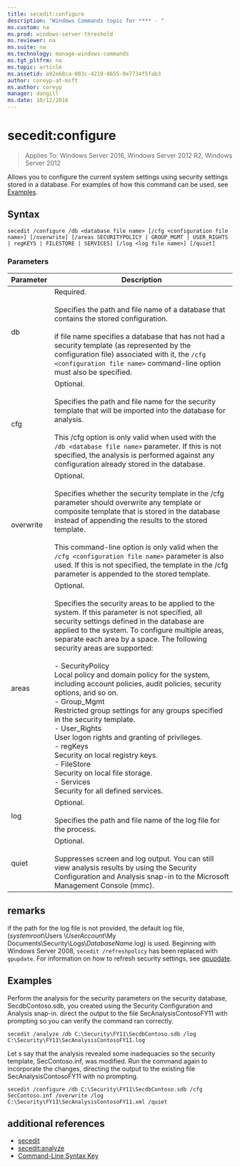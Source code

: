 ```yaml
---
title: secedit:configure
description: "Windows Commands topic for **** - "
ms.custom: na
ms.prod: windows-server-threshold
ms.reviewer: na
ms.suite: na
ms.technology: manage-windows-commands
ms.tgt_pltfrm: na
ms.topic: article
ms.assetid: a92e68ca-003c-4219-8655-0e7734f5fab3
author: coreyp-at-msft
ms.author: coreyp
manager: dongill
ms.date: 10/12/2016
---
```

# secedit:configure

>Applies To: Windows Server 2016, Windows Server 2012 R2, Windows Server 2012

Allows you to configure the current system settings using security settings stored in a database. For examples of how this command can be used, see [Examples](secedit-configure.md#BKMK_Examples).
## Syntax
```
secedit /configure /db <database file name> [/cfg <configuration file name>] [/overwrite] [/areas SECURITYPOLICY | GROUP_MGMT | USER_RIGHTS | regKEYS | FILESTORE | SERVICES] [/log <log file name>] [/quiet]
```
### Parameters
|Parameter|Description|
|-------|--------|
|db|Required.<br /><br />Specifies the path and file name of a database that contains the stored configuration.<br /><br />if file name specifies a database that has not had a security template (as represented by the configuration file) associated with it, the `/cfg <configuration file name>` command-line option must also be specified.|
|cfg|Optional.<br /><br />Specifies the path and file name for the security template that will be imported into the database for analysis.<br /><br />This /cfg option is only valid when used with the `/db <database file name>` parameter. If this is not specified, the analysis is performed against any configuration already stored in the database.|
|overwrite|Optional.<br /><br />Specifies whether the security template in the /cfg parameter should overwrite any template or composite template that is stored in the database instead of appending the results to the stored template.<br /><br />This command-line option is only valid when the `/cfg <configuration file name>` parameter is also used. If this is not specified, the template in the /cfg parameter is appended to the stored template.|
|areas|Optional.<br /><br />Specifies the security areas to be applied to the system. If this parameter is not specified, all security settings defined in the database are applied to the system. To configure multiple areas, separate each area by a space. The following security areas are supported:<br /><br />-   SecurityPolicy<br />    Local policy and domain policy for the system, including account policies, audit policies, security options, and so on.<br />-   Group_Mgmt<br />    Restricted group settings for any groups specified in the security template.<br />-   User_Rights<br />    User logon rights and granting of privileges.<br />-   regKeys<br />    Security on local registry keys.<br />-   FileStore<br />    Security on local file storage.<br />-   Services<br />    Security for all defined services.|
|log|Optional.<br /><br />Specifies the path and file name of the log file for the process.|
|quiet|Optional.<br /><br />Suppresses screen and log output. You can still view analysis results by using the Security Configuration and Analysis snap-in to the Microsoft Management Console (mmc).|
## remarks
if the path for the log file is not provided, the default log file, (*systemroot*\Users \\*UserAccount*\My Documents\Security\Logs\\*DatabaseName*.log) is used.
Beginning with Windows Server 2008, `secedit /refreshpolicy` has been replaced with `gpupdate`. For information on how to refresh security settings, see [gpupdate](gpupdate.md).
## <a name="BKMK_Examples"></a>Examples
Perform the analysis for the security parameters on the security database, SecdbContoso.sdb, you created using the Security Configuration and Analysis snap-in. direct the output to the file SecAnalysisContosoFY11 with prompting so you can verify the command ran correctly.
```
secedit /analyze /db C:\Security\FY11\SecdbContoso.sdb /log C:\Security\FY11\SecAnalysisContosoFY11.log
```
Let s say that the analysis revealed some inadequacies so the security template, SecContoso.inf, was modified. Run the command again to incorporate the changes, directing the output to the existing file SecAnalysisContosoFY11 with no prompting.
```
secedit /configure /db C:\Security\FY11\SecdbContoso.sdb /cfg SecContoso.inf /overwrite /log C:\Security\FY11\SecAnalysisContosoFY11.xml /quiet
```
## additional references
-   [secedit](secedit.md)
-   [secedit:analyze](secedit-analyze.md)
-   [Command-Line Syntax Key](command-line-syntax-key.md)
